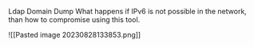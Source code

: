 Ldap Domain Dump
What happens if IPv6 is not possible in the network,  than how to compromise using this tool.


![[Pasted image 20230828133853.png]]